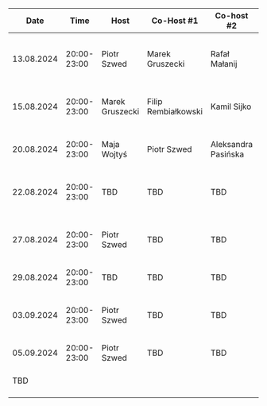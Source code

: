 | Date       | Time        | Host            | Co-Host #1          | Co-host #2          | Subject                                                                             |
|------------|-------------|-----------------|---------------------|---------------------|-------------------------------------------------------------------------------------|
| 13.08.2024 | 20:00-23:00 | Piotr Szwed     | Marek Gruszecki     | Rafał Małanij       | Wysokie zarobki w IT. Jak zarabiać 20k, 30k, 50k i 100k i więcej miesięcznie?       |
| 15.08.2024 | 20:00-23:00 | Marek Gruszecki | Filip Rembiałkowski | Kamil Sijko         | Czy AI odbierze pracę inżynierom IT? Szanse i zagrożenia.                           |
| 20.08.2024 | 20:00-23:00 | Maja Wojtyś     | Piotr Szwed         | Aleksandra Pasińska | Aspekty prawne wykorzystania AI w branżach twórczych.                               |
| 22.08.2024 | 20:00-23:00 | TBD             | TBD                 | TBD                 | Wypalenie zawodowe i "work-life balance". Zagrożenia.                               |
| 27.08.2024 | 20:00-23:00 | Piotr Szwed     | TBD                 | TBD                 | Kariera SRE, DevOps, Platform Engineering. Jak zacząć, jak się uczyć, jak rozwijać? |
| 29.08.2024 | 20:00-23:00 | TBD             | TBD                 | TBD                 | TBD                                                                                 |
| 03.09.2024 | 20:00-23:00 | Piotr Szwed     | TBD                 | TBD                 | Konsulting. Czym jest, z czym się wiąże, zarobki. Jak zostać Konsultantem?          |
| 05.09.2024 | 20:00-23:00 | Piotr Szwed     | TBD                 | TBD                 | TBD                                                                                 |
| TBD        |             |                 |                     |                     | propozycje tematów i gości: pszwed@gmail.com                                        |
